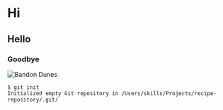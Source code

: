 # Hi
## Hello 
### Goodbye

![Bandon Dunes](https://encrypted-tbn0.gstatic.com/images?q=tbn:ANd9GcR1zj_TKFsGxEZf0QwslklyLhV4Skl5KleRKw&usqp=CAU)

```
$ git init
Initialized empty Git repository in /Users/skills/Projects/recipe-repository/.git/
```
